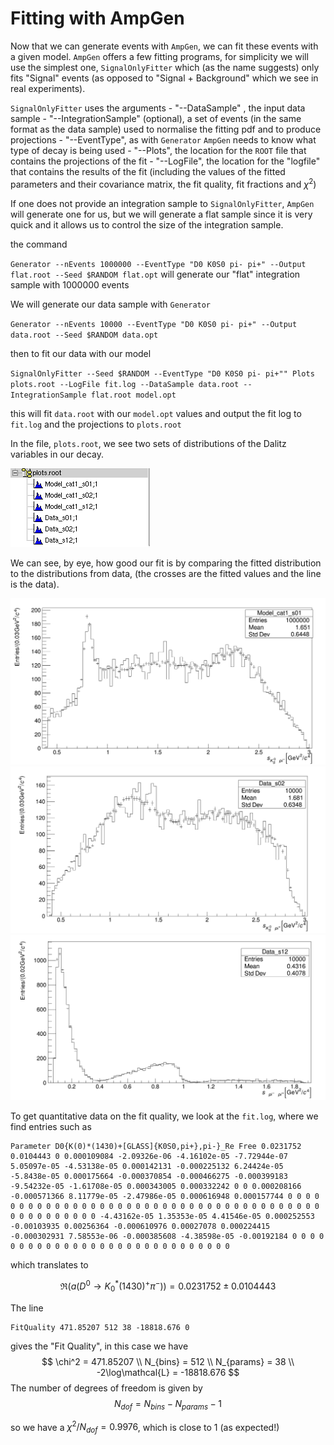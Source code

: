 Fitting with AmpGen
===================

Now that we can generate events with `AmpGen`, we can fit these events with a given model. `AmpGen` offers a few fitting programs, for simplicity we will use the simplest one, `SignalOnlyFitter` which (as the name suggests) only fits "Signal" events (as opposed to "Signal + Background" which we see in real experiments).

`SignalOnlyFitter` uses the arguments
    - "--DataSample" , the input data sample
    - "--IntegrationSample" (optional), a set of events (in the same format as the data sample) used to normalise the fitting pdf and to produce projections
    - "--EventType", as with `Generator` `AmpGen` needs to know what type of decay is being used
    - "--Plots", the location for the `ROOT` file that contains the projections of the fit
    - "--LogFile", the location for the "logfile" that contains the results of the fit (including the values of the fitted parameters and their covariance matrix, the fit quality, fit fractions and $`\chi^2`$)

If one does not provide an integration sample to `SignalOnlyFitter`, `AmpGen` will generate one for us, but we will generate a flat sample since it is very quick and it allows us to control the size of the integration sample.

the command 

`Generator --nEvents 1000000 --EventType "D0 K0S0 pi- pi+" --Output flat.root --Seed $RANDOM flat.opt`
will generate our "flat" integration sample with 1000000 events

We will generate our data sample with `Generator` 

``Generator --nEvents 10000 --EventType "D0 K0S0 pi- pi+" --Output data.root --Seed $RANDOM data.opt``

then to fit our data with our model

``SignalOnlyFitter --Seed $RANDOM --EventType "D0 K0S0 pi- pi+"" Plots plots.root --LogFile fit.log --DataSample data.root --IntegrationSample flat.root model.opt``

this will fit ``data.root`` with our ``model.opt`` values and output the fit log to ``fit.log`` and the projections to ``plots.root``

In the file, ``plots.root``, we see two sets of distributions of the Dalitz variables in our decay.

![](TBrowser.png)

We can see, by eye, how good our fit is by comparing the fitted distribution to the distributions from data, (the crosses are the fitted values and the line is the data).

![](s01.png)
![](s02.png)
![](s12.png)

To get quantitative data on the fit quality, we look at the ``fit.log``, where we find entries such as 

```
Parameter D0{K(0)*(1430)+[GLASS]{K0S0,pi+},pi-}_Re Free 0.0231752 0.0104443 0 0.000109084 -2.09326e-06 -4.16102e-05 -7.72944e-07 5.05097e-05 -4.53138e-05 0.000142131 -0.000225132 6.24424e-05 -5.8438e-05 0.000175664 -0.000370854 -0.000466275 -0.000399183 -9.54232e-05 -1.61708e-05 0.000343005 0.000332242 0 0 0.000208166 -0.000571366 8.11779e-05 -2.47986e-05 0.000616948 0.000157744 0 0 0 0 0 0 0 0 0 0 0 0 0 0 0 0 0 0 0 0 0 0 0 0 0 0 0 0 0 0 0 0 0 0 0 0 0 0 0 0 0 0 0 0 0 0 0 0 0 -4.43162e-05 1.35353e-05 4.41546e-05 0.000252553 -0.00103935 0.00256364 -0.000610976 0.00027078 0.000224415 -0.000302931 7.58553e-06 -0.000385608 -4.38598e-05 -0.00192184 0 0 0 0 0 0 0 0 0 0 0 0 0 0 0 0 0 0 0 0 0 0 0 0 0 0 0 0 0 
```
which translates to 

$$
\Re(a(D^0 \to K_0^*(1430)^+ \pi^-)) = 0.0231752 \pm 0.0104443
$$

The line 

```
FitQuality 471.85207 512 38 -18818.676 0
```

gives the "Fit Quality", in this case we have
$$
\chi^2 = 471.85207 \\
N_{bins} = 512 \\
N_{params} = 38 \\
-2\log\mathcal{L} = -18818.676
$$
The number of degrees of freedom is given by
$$
N_{dof} = N_{bins} - N_{params} - 1
$$

so we have a $\chi^2/N_{dof} = 0.9976$, which is close to 1 (as expected!)


